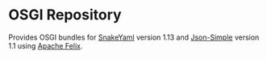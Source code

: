 OSGI Repository
===============

Provides OSGI bundles for [SnakeYaml](https://code.google.com/p/snakeyaml/) version 1.13 and [Json-Simple](https://code.google.com/p/json-simple/) version 1.1
using [Apache Felix](http://felix.apache.org/).
